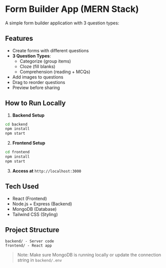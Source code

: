 # Form Builder App (MERN Stack)

A simple form builder application with 3 question types:

## Features

- Create forms with different questions
- **3 Question Types**:
  - Categorize (group items)
  - Cloze (fill blanks)
  - Comprehension (reading + MCQs)
- Add images to questions
- Drag to reorder questions
- Preview before sharing

## How to Run Locally

1. **Backend Setup**

```bash
cd backend
npm install
npm start
```

2. **Frontend Setup**

```bash
cd frontend
npm install
npm start
```

3. **Access at** `http://localhost:3000`

## Tech Used

- React (Frontend)
- Node.js + Express (Backend)
- MongoDB (Database)
- Tailwind CSS (Styling)

## Project Structure

```
backend/ - Server code
frontend/ - React app
```

> Note: Make sure MongoDB is running locally or update the connection string in `backend/.env`
